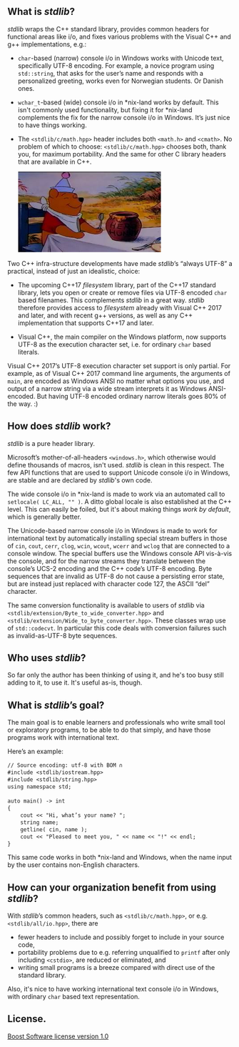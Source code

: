 
What is *stdlib*?
---------------------

*stdlib* wraps the C++ standard library, provides common headers for functional areas like i/o, and fixes various problems with the Visual C++ and g++ implementations, e.g.:
* `char`-based (narrow) console i/o in Windows works with Unicode text, specifically UTF-8 encoding. For example, a novice program using `std::string`, that asks for the user’s name and responds with a personalized greeting, works even for Norwegian students. Or Danish ones.
* `wchar_t`-based (wide) console i/o in *nix-land works by default. This isn't commonly used functionality, but fixing it for *nix-land complements the fix for the narrow console i/o in Windows. It’s just nice to have things working.
* The `<stdlib/c/math.hpp>` header includes both `<math.h>` and `<cmath>`. No problem of which to choose: `<stdlib/c/math.hpp>` chooses both, thank you, for maximum portability. And the same for other C library headers that are available in C++.
    
    ![Winnie the pooh](images/pooh.jpg)
 
Two C++ infra-structure developments have made *stdlib*’s “always UTF-8” a practical, instead of just an idealistic, choice:

* The upcoming C++17 *filesystem* library, part of the C++17 standard library, lets you open or create or remove files via UTF-8 encoded `char` based filenames. This complements *stdlib* in a great way. *stdlib* therefore provides access to *filesystem* already with Visual C++ 2017 and later, and with recent g++ versions, as well as any C++ implementation that supports C++17 and later.

* Visual C++, the main compiler on the Windows platform, now supports UTF-8 as the execution character set, i.e. for ordinary `char` based literals.

Visual C++ 2017’s  UTF-8 execution character set support is only partial. For example, as of Visual C++ 2017 command line arguments, the arguments of `main`, are encoded as Windows ANSI no matter what options you use, and output of a narrow string via a wide stream interprets it as Windows ANSI-encoded. But having UTF-8 encoded ordinary narrow literals goes 80% of the way. :)


How does *stdlib* work?
-----------------------

*stdlib* is a pure header library.

Microsoft’s mother-of-all-headers `<windows.h>`, which otherwise would define thousands of macros, isn't used. *stdlib* is clean in this respect. The few API functions that are used to support Unicode console i/o in Windows, are stable and are declared by *stdlib*'s own code.

The wide console i/o in \*nix-land is made to work via an automated call to `setlocale( LC_ALL, "" )`. A ditto global locale is also established at the C++ level. This can easily be foiled, but it's about making things *work by default*, which is generally better.

The Unicode-based narrow console i/o in Windows is made to work for international text by automatically installing special stream buffers in those of `cin`, `cout`, `cerr`, `clog`, `wcin`, `wcout`, `wcerr` and `wclog` that are connected to a console window. The special buffers use the Windows console API vis-à-vis the console, and for the narrow streams they translate between the console’s UCS-2 encoding and the C++ code’s UTF-8 encoding. Byte sequences that are invalid as UTF-8 do not cause a persisting error state, but are instead just replaced with character code 127, the ASCII “del” character.

The same conversion functionality is available to users of *stdlib* via `<stdlib/extension/Byte_to_wide_converter.hpp>` and `<stdlib/extension/Wide_to_byte_converter.hpp>`. These classes wrap use of `std::codecvt`. In particular this code deals with conversion failures such as invalid-as-UTF-8 byte sequences.

Who uses *stdlib*?
------------------

So far only the author has been thinking of using it, and he's too busy still adding to it, to use it. It's useful as-is, though.

What is *stdlib*’s goal?
-----------------------

The main goal is to enable learners and professionals who write small tool or exploratory programs, to be able to do that simply, and have those programs work with international text.

Here’s an example:

    // Source encoding: utf-8 with BOM ∩
    #include <stdlib/iostream.hpp>
    #include <stdlib/string.hpp>
    using namespace std;

    auto main() -> int
    {
        cout << "Hi, what’s your name? ";
        string name;
        getline( cin, name );
        cout << "Pleased to meet you, " << name << "!" << endl;
    }

This same code works in both *nix-land and Windows, when the name input by the user contains non-English characters.

How can your organization benefit from using *stdlib*?
------------------------------------------------------

With *stdlib*’s common headers, such as `<stdlib/c/math.hpp>`, or e.g. `<stdlib/all/io.hpp>`, there are
* fewer headers to include and possibly forget to include in your source code,
* portability problems due to e.g. referring unqualified to `printf` after only including `<cstdio>`, are reduced or eliminated, and
* writing small programs is a breeze compared with direct use of the standard library.

Also, it's nice to have working international text console i/o in Windows, with ordinary `char` based text representation.

License.
-----------

[Boost Software license version 1.0](http://www.boost.org/LICENSE_1_0.txt)